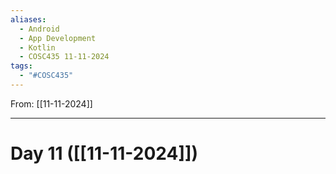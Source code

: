 ```yaml
---
aliases:
  - Android
  - App Development
  - Kotlin
  - COSC435 11-11-2024
tags:
  - "#COSC435"
---
```

From: [[11-11-2024]]

-------
# Day 11 ([[11-11-2024]])

